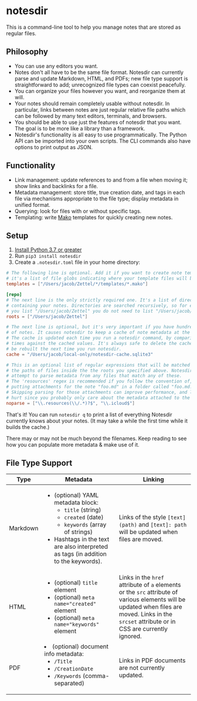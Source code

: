 # notesdir

This is a command-line tool to help you manage notes that are stored as regular files.

## Philosophy

- You can use any editors you want.
- Notes don't all have to be the same file format.
  Notesdir can currently parse and update Markdown, HTML, and PDFs; new file type support is straightforward to add; unrecognized file types can coexist peacefully.
- You can organize your files however you want, and reorganize them at will.
- Your notes should remain completely usable without notesdir.
  In particular, links between notes are just regular relative file paths which can be followed by many text editors, terminals, and browsers.
- You should be able to use just the features of notesdir that you want.
  The goal is to be more like a library than a framework.
- Notesdir's functionality is all easy to use programmatically.
  The Python API can be imported into your own scripts.
  The CLI commands also have options to print output as JSON.

## Functionality

- Link management: update references to and from a file when moving it; show links and backlinks for a file.
- Metadata management: store title, true creation date, and tags in each file via mechanisms appropriate to the file type; display metadata in unified format.
- Querying: look for files with or without specific tags.
- Templating: write [Mako](https://www.makotemplates.org/) templates for quickly creating new notes.

## Setup

1. [Install Python 3.7 or greater](https://www.python.org/)
2. Run `pip3 install notesdir`
3. Create a `.notesdir.toml` file in your home directory:

```toml
# The following line is optional. Add it if you want to create note templates;
# it's a list of file globs indicating where your template files will be.
templates = ["/Users/jacob/Zettel/*/templates/*.mako"]

[repo]
# The next line is the only strictly required one. It's a list of directories
# containing your notes. Directories are searched recursively, so for example if
# you list "/Users/jacob/Zettel" you do not need to list "/Users/jacob/Zettel/personal".
roots = ["/Users/jacob/Zettel"]

# The next line is optional, but it's very important if you have hundreds or thousands
# of notes. It causes notesdir to keep a cache of note metadata at the specified location.
# The cache is updated each time you run a notesdir command, by comparing file modification
# times against the cached values. It's always safe to delete the cache file; it will just
# be rebuilt the next time you run notesdir.
cache = "/Users/jacob/local-only/notesdir-cache.sqlite3"

# This is an optional list of regular expressions that will be matched against
# the paths of files inside the the roots you specified above. Notesdir will not
# attempt to parse metadata from any files that match any of these.
# The 'resources' regex is recommended if you follow the convention of, for example,
# putting attachments for the note "foo.md" in a folder called "foo.md.resources".
# Skipping parsing for those attachments can improve performance, and likely doesn't
# hurt since you probably only care about the metadata attached to the note itself.
noparse = ["\\.resources(\\/.*)?$", "\\.icloud$"]
```

That's it!
You can run `notesdir q` to print a list of everything Notesdir currently knows about your notes.
(It may take a while the first time while it builds the cache.)

There may or may not be much beyond the filenames.
Keep reading to see how you can populate more metadata & make use of it.

## File Type Support

<table>
    <thead>
        <tr>
            <th>Type</th>
            <th>Metadata</th>
            <th>Linking</th>
        </tr>
    </thead>
    <tbody>
        <tr>
            <td>Markdown</td>
            <td>
                <ul>
                    <li>
                        (optional) YAML metadata block:
                        <ul>
                            <li><code>title</code> (string)</li>
                            <li><code>created</code> (date)</li>
                            <li><code>keywords</code> (array of strings)</li>
                        </ul>
                    </li>
                    <li>Hashtags in the text are also interpreted as tags (in addition to the keywords).</li>
                </ul>
            </td>
            <td>
                Links of the style <code>[text](path)</code> and <code>[text]: path</code> will be updated when files are moved.
            </td>
        </tr>
        <tr>
            <td>HTML</td>
            <td>
                <ul>
                    <li>(optional) <code>title</code> element</li>
                    <li>(optional) <code>meta name="created"</code> element</li>
                    <li>(optional) <code>meta name="keywords"</code> element</li>
                </ul>
            </td>
            <td>
                Links in the <code>href</code> attribute of <code>a</code> elements or the <code>src</code> attribute of various elements will be updated when files are moved. Links in the <code>srcset</code> attribute or in CSS are currently ignored.
            </td>
        </tr>
        <tr>
            <td>PDF</td>
            <td>
                <li>
                    (optional) document info metadata:
                    <ul>
                        <li><code>/Title</code></li>
                        <li><code>/CreationDate</code></li>
                        <li><code>/Keywords</code> (comma-separated)</li>
                    </ul>
                </li>
            </td>
            <td>
                Links in PDF documents are not currently updated.
            </td>
        </tr>
    </tbody>
</table>
